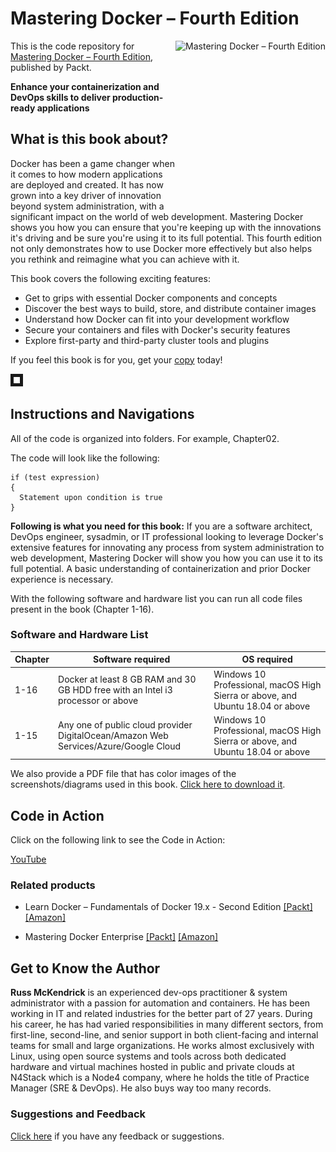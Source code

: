 # Mastering Docker – Fourth Edition 

<a href="https://www.packtpub.com/product/mastering-docker-fourth-edition/9781839216572?utm_source=github&utm_medium=repository&utm_campaign=9781839216572"><img src="https://static.packt-cdn.com/products/9781839216572/cover/smaller" alt="Mastering Docker – Fourth Edition" height="256px" align="right"></a>

This is the code repository for [Mastering Docker – Fourth Edition](https://www.packtpub.com/product/mastering-docker-fourth-edition/9781839216572?utm_source=github&utm_medium=repository&utm_campaign=9781839216572), published by Packt.

**Enhance your containerization and DevOps skills to deliver production-ready applications**

## What is this book about?
Docker has been a game changer when it comes to how modern applications are deployed and created. It has now grown into a key driver of innovation beyond system administration, with a significant impact on the world of web development. Mastering Docker shows you how you can ensure that you're keeping up with the innovations it's driving and be sure you're using it to its full potential. This fourth edition not only demonstrates how to use Docker more effectively but also helps you rethink and reimagine what you can achieve with it.

This book covers the following exciting features: 
* Get to grips with essential Docker components and concepts
* Discover the best ways to build, store, and distribute container images
* Understand how Docker can fit into your development workflow
* Secure your containers and files with Docker's security features
* Explore first-party and third-party cluster tools and plugins

If you feel this book is for you, get your [copy](https://www.amazon.com/dp/1839216573) today!

<a href="https://www.packtpub.com/?utm_source=github&utm_medium=banner&utm_campaign=GitHubBanner"><img src="https://raw.githubusercontent.com/PacktPublishing/GitHub/master/GitHub.png" alt="https://www.packtpub.com/" border="5" /></a>

## Instructions and Navigations
All of the code is organized into folders. For example, Chapter02.

The code will look like the following:
```
if (test expression)
{
  Statement upon condition is true
}
```

**Following is what you need for this book:**
If you are a software architect, DevOps engineer, sysadmin, or IT professional looking to leverage Docker's extensive features for innovating any process from system administration to web development, Mastering Docker will show you how you can use it to its full potential. A basic understanding of containerization and prior Docker experience is necessary.

With the following software and hardware list you can run all code files present in the book (Chapter 1-16).

### Software and Hardware List

| Chapter| Software required                                                                    | OS required                                                                   |
| -------| -------------------------------------------------------------------------------------| ------------------------------------------------------------------------------|
| 1-16   | Docker at least 8 GB RAM and 30 GB HDD free with an Intel i3 processor or above      |Windows 10 Professional, macOS High Sierra or above, and Ubuntu 18.04 or above |
| 1-15   | Any one of public cloud provider DigitalOcean/Amazon Web Services/Azure/Google Cloud | Windows 10 Professional, macOS High Sierra or above, and Ubuntu 18.04 or above|


We also provide a PDF file that has color images of the screenshots/diagrams used in this book. [Click here to download it](http://www.packtpub.com/sites/default/files/downloads/9781839216572_ColorImages.pdf). 	

## Code in Action

Click on the following link to see the Code in Action:

[YouTube](https://www.youtube.com/playlist?list=PLeLcvrwLe184-oCfNEBNvKv6Bcha33Cpn)

### Related products <Other books you may enjoy>
* Learn Docker – Fundamentals of Docker 19.x - Second Edition [[Packt]](https://www.packtpub.com/product/learn-docker-fundamentals-of-docker-19-x-second-edition/9781838827472?utm_source=github&utm_medium=repository&utm_campaign=9781838827472) [[Amazon]](https://www.amazon.com/dp/1838827471)

* Mastering Docker Enterprise [[Packt]](https://www.packtpub.com/product/mastering-docker-enterprise/9781789612073?utm_source=github&utm_medium=repository&utm_campaign=9781789612073) [[Amazon]](https://www.amazon.com/dp/1789612071)

## Get to Know the Author
**Russ McKendrick** is an experienced dev-ops practitioner & system administrator with a passion for automation and containers. He has been working in IT and related industries for the better part of 27 years. During his career, he has had varied responsibilities in many different sectors, from first-line, second-line, and senior support in both client-facing and internal teams for small and large organizations. He works almost exclusively with Linux, using open source systems and tools across both dedicated hardware and virtual machines hosted in public and private clouds at N4Stack which is a Node4 company, where he holds the title of Practice Manager (SRE & DevOps). He also buys way too many records.

### Suggestions and Feedback
[Click here](https://docs.google.com/forms/d/e/1FAIpQLSdy7dATC6QmEL81FIUuymZ0Wy9vH1jHkvpY57OiMeKGqib_Ow/viewform) if you have any feedback or suggestions.
